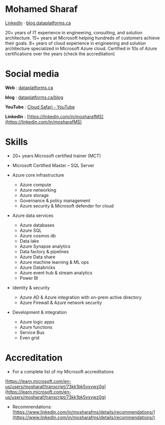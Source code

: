 # Mohamed **Sharaf**
[LinkedIn](https://linkedin.com/in/mosharafMS) · [blog.dataplatforms.ca](blog.dataplatforms.ca)

20+ years of IT experience in engineering, consulting, and solution architecture. 15+ years at Microsoft helping hundreds of customers achieve their goals. 8+ years of cloud experience in engineering and solution architecture specialized in Microsoft Azure cloud. Certified in 10s of Azure certifications over the years (check the accreditation)

# Social media

**Web** : [dataplatforms.ca](https://dataplatforms.ca/)

**blog** : [dataplatforms.ca/blog](dataplatforms.ca/blog)

**YouTube** : [Cloud Safari - YouTube](https://www.youtube.com/playlist?list=PLB4TCZKa_rG0rKEs2ndiRx_nm4WNMzEOV)

**LinkedIn** : [https://linkedin.com/in/mosharafMS](https://linkedin.com/in/mosharafMS)



# Skills

- 20+ years Microsoft certified trainer (MCT)
- Microsoft Certified Master – SQL Server
- Azure core infrastructure
  - Azure compute
  - Azure networking
  - Azure storage
  - Governance & policy management
  - Azure security & Microsoft defender for cloud
- Azure data services
   - Azure databases
   - Azure SQL
   - Azure cosmos db
   - Data lake
   - Azure Synapse analytics
   - Data factory & pipelines
   - Azure Data share
   - Azure machine learning & ML ops
   - Azure Databricks
   - Azure event hub & stream analytics
   - Power BI

- Identity & security
  - Azure AD & Azure integration with on-prem active directory
  - Azure Firewall & Azure network security
- Development & integration
  - Azure logic apps
  - Azure functions
  - Service Bus
  - Even grid



# Accreditation

- For a complete list of my Microsoft accreditations

[https://learn.microsoft.com/en-us/users/mosharaf/transcript/73kk1bk5yxywz0g](https://learn.microsoft.com/en-us/users/mosharaf/transcript/73kk1bk5yxywz0g)

- Recommendations: [https://www.linkedin.com/in/mosharafms/details/recommendations/](https://www.linkedin.com/in/mosharafms/details/recommendations/)



